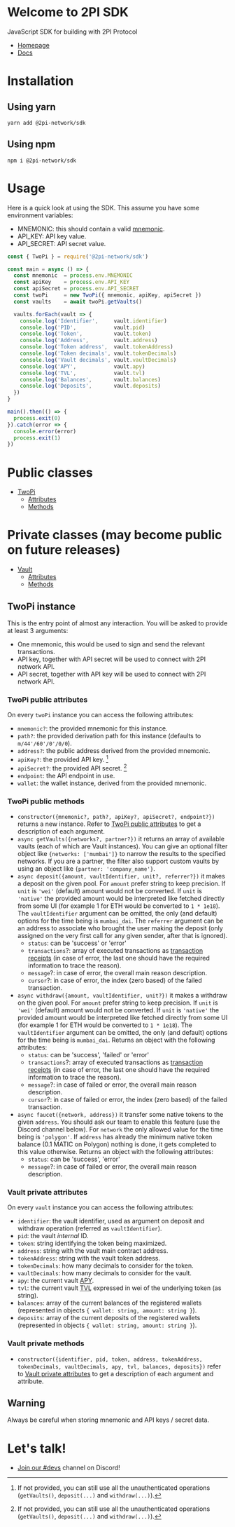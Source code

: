 # Welcome to 2PI SDK

JavaScript SDK for building with 2PI Protocol

* [Homepage](https://2pi.network)
* [Docs](https://docs.2pi.network)

# Installation

## Using yarn

```console
yarn add @2pi-network/sdk
```

## Using npm

```console
npm i @2pi-network/sdk
```

# Usage

Here is a quick look at using the SDK. This assume you have some environment variables:

* MNEMONIC: this should contain a valid [mnemonic](https://github.com/bitcoin/bips/blob/master/bip-0039.mediawiki).
* API_KEY: API key value.
* API_SECRET: API secret value.

```js
const { TwoPi } = require('@2pi-network/sdk')

const main = async () => {
  const mnemonic  = process.env.MNEMONIC
  const apiKey    = process.env.API_KEY
  const apiSecret = process.env.API_SECRET
  const twoPi     = new TwoPi({ mnemonic, apiKey, apiSecret })
  const vaults    = await twoPi.getVaults()

  vaults.forEach(vault => {
    console.log('Identifier',     vault.identifier)
    console.log('PID',            vault.pid)
    console.log('Token',          vault.token)
    console.log('Address',        vault.address)
    console.log('Token address',  vault.tokenAddress)
    console.log('Token decimals', vault.tokenDecimals)
    console.log('Vault decimals', vault.vaultDecimals)
    console.log('APY',            vault.apy)
    console.log('TVL',            vault.tvl)
    console.log('Balances',       vault.balances)
    console.log('Deposits',       vault.deposits)
  })
}

main().then(() => {
  process.exit(0)
}).catch(error => {
  console.error(error)
  process.exit(1)
})
```

# Public classes

* [TwoPi](#twopi-instance)
  * [Attributes](#twopi-public-attributes)
  * [Methods](#twopi-public-methods)

# Private classes (may become public on future releases)

* [Vault](#vault-instance)
  * [Attributes](#vault-private-attributes)
  * [Methods](#vault-private-methods)

## TwoPi instance

This is the entry point of almost any interaction. You will be asked to provide at least 3 arguments:

* One mnemonic, this would be used to sign and send the relevant transactions.
* API key, together with API secret will be used to connect with 2PI network API.
* API secret, together with API key will be used to connect with 2PI network API.

### TwoPi public attributes

On every `twoPi` instance you can access the following attributes:

* `mnemonic?`: the provided mnemonic for this instance.
* `path?`: the provided derivation path for this instance (defaults to `m/44'/60'/0'/0/0`).
* `address?`: the public address derived from the provided mnemonic.
* `apiKey?`: the provided API key. [^1]
* `apiSecret?`: the provided API secret. [^1]
* `endpoint`: the API endpoint in use.
* `wallet`: the wallet instance, derived from the provided mnemonic.

[^1]: If not provided, you can still use all the unauthenticated operations (`getVaults()`, `deposit(...)` and `withdraw(...)`).

### TwoPi public methods

* `constructor({mnemonic?, path?, apiKey?, apiSecret?, endpoint?})` returns a new instance. Refer to [TwoPi public attributes](#twopi-public-attributes) to get a description of each argument.
* `async getVaults({networks?, partner?})` it returns an array of available vaults (each of which are Vault instances). You can give an optional filter object like `{networks: ['mumbai']}` to narrow the results to the specified networks. If you are a partner, the filter also support custom vaults by using an object like `{partner: 'company_name'}`.
* `async deposit({amount, vaultIdentifier, unit?, referrer?})` it makes a deposit on the given pool. For `amount` prefer string to keep precision. If `unit` is `'wei'` (default) amount would not be converted. If `unit` is `'native'` the provided amount would be interpreted like fetched directly from some UI (for example 1 for ETH would be converted to `1 * 1e18`). The `vaultIdentifier` argument can be omitted, the only (and default) options for the time being is `mumbai_dai`. The `referrer` argument can be an address to associate who brought the user making the deposit (only assigned on the very first call for any given sender, after that is ignored).
  * `status`: can be 'success' or 'error'
  * `transactions`?: array of executed transactions as [transaction receipts](https://docs.ethers.io/v5/single-page/#/v5/api/providers/types/-%23-providers-TransactionReceipt) (in case of error, the last one should have the required information to trace the reason).
  * `message`?: in case of error, the overall main reason description.
  * `cursor`?: in case of error, the index (zero based) of the failed transaction.
* `async withdraw({amount, vaultIdentifier, unit?})` it makes a withdraw on the given pool. For `amount` prefer string to keep precision. If `unit` is `'wei'` (default) amount would not be converted. If `unit` is `'native'` the provided amount would be interpreted like fetched directly from some UI (for example 1 for ETH would be converted to `1 * 1e18`). The `vaultIdentifier` argument can be omitted, the only (and default) options for the time being is `mumbai_dai`. Returns an object with the following attributes:
  * `status`: can be 'success', 'failed' or 'error'
  * `transactions`?: array of executed transactions as [transaction receipts](https://docs.ethers.io/v5/single-page/#/v5/api/providers/types/-%23-providers-TransactionReceipt) (in case of error, the last one should have the required information to trace the reason).
  * `message`?: in case of failed or error, the overall main reason description.
  * `cursor`?: in case of failed or error, the index (zero based) of the failed transaction.
* `async faucet({network, address})` it transfer some native tokens to the given `address`. You should ask our team to enable this feature (use the Discord channel below). For `network` the only allowed value for the time being is `'polygon'`. If `address` has already the minimum native token balance (0.1 MATIC on Polygon) nothing is done, it gets completed to this value otherwise. Returns an object with the following attributes:
  * `status`: can be 'success', 'error'
  * `message`?: in case of failed or error, the overall main reason description.

### Vault private attributes

On every `vault` instance you can access the following attributes:

* `identifier`: the vault identifier, used as argument on deposit and withdraw operation (referred as `vaultIdentifier`).
* `pid`: the vault _internal_ ID.
* `token`: string identifying the token being maximized.
* `address`: string with the vault main contract address.
* `tokenAddress`: string with the vault token address.
* `tokenDecimals`: how many decimals to consider for the token.
* `vaultDecimals`: how many decimals to consider for the vault.
* `apy`: the current vault [APY](https://en.wikipedia.org/wiki/Annual_percentage_yield).
* `tvl`: the current vault <abbr title="Total Value Locked">TVL</abbr> expressed in wei of the underlying token (as string).
* `balances`: array of the current balances of the registered wallets (represented in objects `{ wallet: string, amount: string }`).
* `deposits`: array of the current deposits of the registered wallets (represented in objects `{ wallet: string, amount: string }`).

### Vault private methods

* `constructor({identifier, pid, token, address, tokenAddress, tokenDecimals, vaultDecimals, apy, tvl, balances, deposits})` refer to [Vault private attributes](#vault-private-attributes) to get a description of each argument and attribute.

## Warning

Always be careful when storing mnemonic and API keys / secret data.

# Let's talk!

* [Join our #devs](https://discord.gg/fyc42N2d) channel on Discord!
